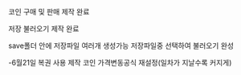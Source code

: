 코인 구매 및 판매 제작 완료

저장 불러오기 제작 완료

save폴더 안에
저장파일 여러개 생성가능
저장파일중 선택하여 불러오기 완성


-6월21일
복권 사용 제작
코인 가격변동공식 재설정(일차가 지날수록 커지게)

